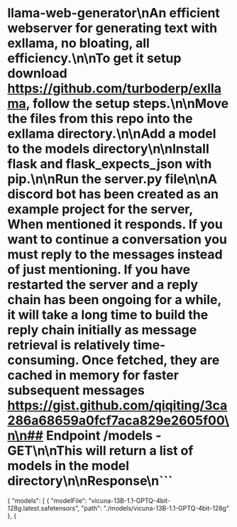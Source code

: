 
# llama-web-generator\nAn efficient webserver for generating text with exllama, no bloating, all efficiency.\n\nTo get it setup download https://github.com/turboderp/exllama, follow the setup steps.\n\nMove the files from this repo into the exllama directory.\n\nAdd a model to the models directory\n\nInstall flask and flask_expects_json with pip.\n\nRun the server.py file\n\nA discord bot has been created as an example project for the server, When mentioned it responds. If you want to continue a conversation you must reply to the messages instead of just mentioning. If you have restarted the server and a reply chain has been ongoing for a while, it will take a long time to build the reply chain initially as message retrieval is relatively time-consuming. Once fetched, they are cached in memory for faster subsequent messages https://gist.github.com/qiqiting/3ca286a68659a0fcf7aca829e2605f00\n\n## Endpoint /models - GET\n\nThis will return a list of models in the model directory\n\nResponse\n```
{
    "models": [
        {
            "modelFile": "vicuna-13B-1.1-GPTQ-4bit-128g.latest.safetensors",
            "path": "./models/vicuna-13B-1.1-GPTQ-4bit-128g"
        },
        {